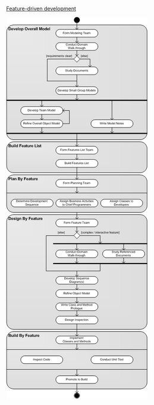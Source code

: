 [Feature-driven development](https://en.wikipedia.org/wiki/Feature-driven_development)


![Fdd_process_diagram](./images/Fdd_process_diagram.png)